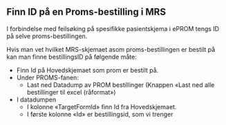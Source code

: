 ## Finn ID på en Proms-bestilling i MRS

I forbindelse med feilsøking på spesifikke pasientskjema i ePROM tengs ID på selve proms-bestillingen.

Hvis man vet hvilket MRS-skjemaet asom proms-bestillingen er bestilt på kan man finne bestillingsID på følgende måte: 

* Finn Id på Hovedskjemaet som prom er bestilt på.
* Under PROMS-fanen:
  * Last ned Datadump av PROM bestillinger (Knappen «Last ned alle bestillinger til excel (råformat»)
* I datadumpen
  * I kolonne «TargetFormId» finn Id fra Hovedskjemaet.
  * I første kolonne «Id» er bestillingsid, som vi trenger
